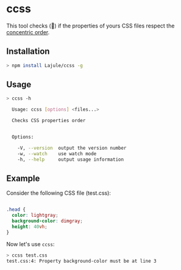 # ccss

This tool checks (:straight_ruler:) if the properties of yours CSS files respect the [concentric order][1].

## Installation

```sh
> npm install Lajule/ccss -g
```

## Usage

```sh
> ccss -h

  Usage: ccss [options] <files...>

  Checks CSS properties order


  Options:

    -V, --version  output the version number
    -w, --watch    use watch mode
    -h, --help     output usage information

```

## Example

Consider the following CSS file (test.css):

```css

.head {
  color: lightgray;
  background-color: dimgray;
  height: 40vh;
}

```

Now let's use `ccss`:

```sh
> ccss test.css
test.css:4: Property background-color must be at line 3
```

[1]: https://github.com/brandon-rhodes/Concentric-CSS "Concentric CSS"

